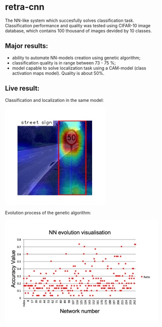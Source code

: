 # retra-cnn
The NN-like system which succesfully solves classification task. Classification performance and quality was tested using 
CIFAR-10 image database, which contains 100 thousand of images devided by 10 classes.

## Major results:
- ability to automate NN-models creation using genetic algorithm;
- classification quality is in range between 73 - 75 %;
- model capable to solve localization task using a CAM-model (class activation maps model). Quality is about 50%.

## Live result:

Classification and localization in the same model:

![Classification task](https://raw.githubusercontent.com/spzSource/retra-cnn/master/localization/examples/Screen%20Shot%202017-03-05%20at%2018.59.17.png)

Evolution process of the genetic algorithm:

![Evolution process](https://github.com/spzSource/retra-cnn/blob/master/localization/examples/Screen%20Shot%202017-03-05%20at%2018.59.38.png)

